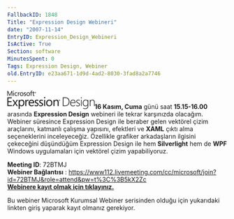 ```yaml
---
FallbackID: 1848
Title: "Expression Design Webineri"
date: "2007-11-14"
EntryID: Expression_Design_Webineri
IsActive: True
Section: software
MinutesSpent: 0
Tags: Expression Design, Webiner
old.EntryID: e23aa671-1d9d-4ad2-8030-3fad8a2a7746
---
```

**![](media/Expression_Design_Webineri/expression_design_logo.png)16
Kasım, Cuma** günü saat **15.15-16.00** arasında **Expression Design**
webineri ile tekrar karşınızda olacağım. Webiner süresince Expression
Design ile beraber gelen vektörel çizim araçlarını, katmanlı çalışma
yapısını, efektleri ve **XAML** çıktı alma seçeneklerini inceleyeceğiz.
Özellikle grafiker arkadaşların ilgisini çekeceğini düşündüğüm
Expression Design ile hem **Silverlight** hem de **WPF** Windows
uygulamaları için vektörel çizim yapabiliyoruz.

**Meeting ID**: 72BTMJ\
 **Webiner Bağlantısı** :
<https://www112.livemeeting.com/cc/microsoft/join?id=72BTMJ&role=attend&pw=t%3C%3B5kX2Zc>\
 [**Webinere kayıt olmak için
tıklayınız.**](http://msevents.microsoft.com/CUI/WebCastEventDetails.aspx?EventID=1032358776&EventCategory=2&culture=tr-TR&CountryCode=TR)

Bu webiner Microsoft Kurumsal Webiner serisinden olduğu için yukarıdaki
linkten giriş yaparak kayıt olmanız gerekiyor.


